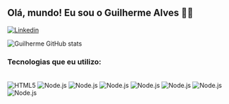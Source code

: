 ## Olá, mundo! Eu sou o Guilherme Alves 🖐🏻

[![Linkedin](https://img.shields.io/badge/LinkedIn-0077B5?style=for-the-badge&logo=linkedin&logoColor=white)](https://www.linkedin.com/in/guilherme-alves-da-silva-aba726235/)

![Guilherme GitHub stats](https://github-readme-stats.vercel.app/api?username=oguilhermealves2&show_icons=true&theme=radical)

### Tecnologias que eu utilizo:

<div style="display: inline_block"><br/>
<img align="center" alt="HTML5" src="https://img.shields.io/badge/HTML5-E34F26?style=for-the-badge&logo=html5&logoColor=white" />  
<img align="center" alt="Node.js" src="https://img.shields.io/badge/CSS3-1572B6?style=for-the-badge&logo=css3&logoColor=white" />
<img align="center" alt="Node.js" src="https://img.shields.io/badge/JavaScript-F7DF1E?style=for-the-badge&logo=javascript&logoColor=black" />
<img align="center" alt="Node.js" src="https://img.shields.io/badge/Java-ED8B00?style=for-the-badge&logo=openjdk&logoColor=white" />
<img align="center" alt="Node.js" src="https://img.shields.io/badge/Node.js-43853D?style=for-the-badge&logo=node.js&logoColor=white" /> 
<img align="center" alt="Node.js" src="https://img.shields.io/badge/Spring-6DB33F?style=for-the-badge&logo=spring&logoColor=white" />
<img align="center" alt="Node.js" src="https://img.shields.io/badge/React-20232A?style=for-the-badge&logo=react&logoColor=61DAFB" />
<img align="center" alt="Node.js" src="https://img.shields.io/badge/Node.js-43853D?style=for-the-badge&logo=node.js&logoColor=white" />

 
</div>

